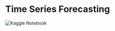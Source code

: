 # Time Series Forecasting

![Kaggle Notebook](https://www.kaggle.com/code/sudarshan1927/time-series-forecasting)
